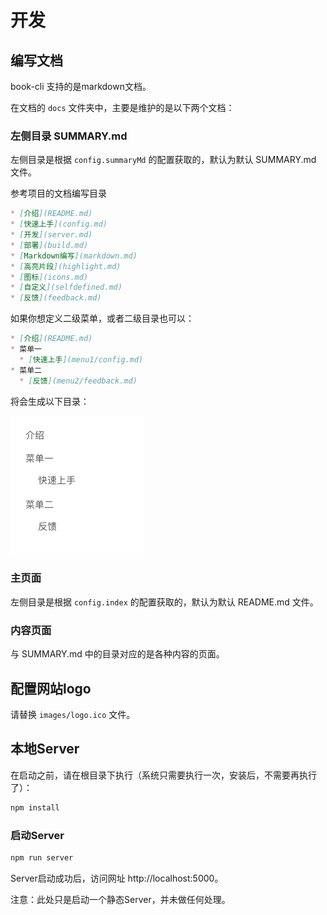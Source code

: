 # 开发

## 编写文档

book-cli 支持的是markdown文档。

在文档的 `docs` 文件夹中，主要是维护的是以下两个文档：

### 左侧目录 SUMMARY.md

左侧目录是根据 `config.summaryMd` 的配置获取的，默认为默认 SUMMARY.md 文件。

参考项目的文档编写目录

``` markdown
* [介绍](README.md)
* [快速上手](config.md)
* [开发](server.md)
* [部署](build.md)
* [Markdown编写](markdown.md)
* [高亮片段](highlight.md)
* [图标](icons.md)
* [自定义](selfdefined.md)
* [反馈](feedback.md)
```

如果你想定义二级菜单，或者二级目录也可以：

``` markdown
* [介绍](README.md)
* 菜单一
  * [快速上手](menu1/config.md)
* 菜单二
  * [反馈](menu2/feedback.md)
```

将会生成以下目录：

<img src="./images/docs/menu.png"/>


### 主页面

左侧目录是根据 `config.index` 的配置获取的，默认为默认 README.md 文件。

### 内容页面

与 SUMMARY.md 中的目录对应的是各种内容的页面。

## 配置网站logo

请替换 `images/logo.ico` 文件。

## 本地Server

在启动之前，请在根目录下执行（系统只需要执行一次，安装后，不需要再执行了）：

``` bash
npm install
```

### 启动Server

``` bash
npm run server

```
Server启动成功后，访问网址 http://localhost:5000。

注意：此处只是启动一个静态Server，并未做任何处理。